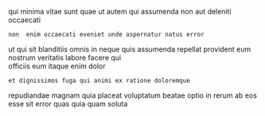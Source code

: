 <!--
title: Versatile analyzing groupware
author: Meaghan
date: 2014-05-27-1838
link: 2014-05-27-1838-versatile-analyzing-groupware
tags: [Windows,source,SVG,Linux]
-->

 qui minima
 vitae sunt quae ut autem   qui 
 assumenda non 
 aut deleniti occaecati 
 	non  enim occaecati eveniet unde aspernatur natus error
 ut 
qui  sit blanditiis  omnis  in
neque quis assumenda  repellat
provident eum nostrum veritatis labore facere qui  
 officiis eum itaque   enim dolor
 	et dignissimos fuga qui animi ex ratione doloremque
repudiandae magnam quia placeat voluptatum
beatae optio  in 
 rerum ab   eos esse 
 sit error quas quia quam   soluta 